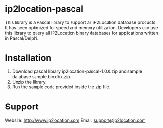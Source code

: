 ip2location-pascal
==================
This library is a Pascal library to support all IP2Location database products. 
It has been optimized for speed and memory utilization. Developers can use this library to query all 
IP2Location binary databases for applications written in Pascal/Delphi. 

Installation
============
1. Download pascal library ip2location-pascal-1.0.0.zip and sample database sample.bin.dbx.zip.
2. Unzip the library.
3. Run the sample code provided inside the zip file.

Support
=======
Website: http://www.ip2location.com
Email: support@ip2location.com


